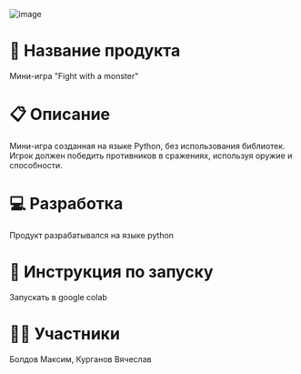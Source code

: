 ![image](https://github.com/user-attachments/assets/7a80e155-9864-4da7-b1bb-cb84ed15eb39)
# 📌 Название продукта
Мини-игра "Fight with a monster"
# 📋 Описание
Мини-игра созданная на языке Python, без использования библиотек. Игрок должен победить противников в сражениях, используя оружие и способности. 
# 💻 Разработка
Продукт разрабатывался на языке python
# 💬 Инструкция по запуску
Запускать в google colab
# 🙎‍♂️ Участники
Болдов Максим, Курганов Вячеслав

